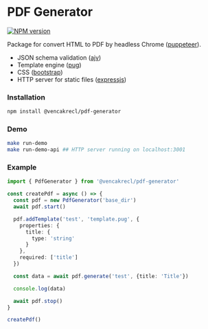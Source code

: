 # PDF Generator

[![NPM version][npm]](https://www.npmjs.com/package/@vencakrecl/pdf-generator)

Package for convert HTML to PDF by headless Chrome ([puppeteer](https://github.com/puppeteer/puppeteer)).

* JSON schema validation ([ajv](https://github.com/epoberezkin/ajv))
* Template engine ([pug](https://github.com/pugjs/pug))
* CSS ([bootstrap](https://github.com/twbs/bootstrap))
* HTTP server for static files ([expressjs](https://github.com/expressjs/expressjs.com))

### Installation
```bash
npm install @vencakrecl/pdf-generator
```

### Demo
```bash
make run-demo
make run-demo-api ## HTTP server running on localhost:3001
```

### Example
```typescript
import { PdfGenerator } from '@vencakrecl/pdf-generator'

const createPdf = async () => {
  const pdf = new PdfGenerator('base_dir')
  await pdf.start()

  pdf.addTemplate('test', 'template.pug', {
    properties: {
      title: {
        type: 'string'
      }
    },
    required: ['title']
  })

  const data = await pdf.generate('test', {title: 'Title'})

  console.log(data)

  await pdf.stop()
}

createPdf()
```

[npm]: https://img.shields.io/npm/v/@vencakrecl/pdf-generator.svg?style=flat-square
